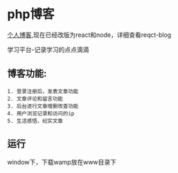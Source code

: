 # php博客 
[个人博客](http://www.liuweibo.cn),现在已经改版为react和node，详细查看reqct-blog

学习平台-记录学习的点点滴滴
## 博客功能:
    1. 登录注册后，发表文章功能
    2. 文章评论和留言功能
    3. 后台进行文章增删改查功能
    4. 用户浏览记录和访问的ip
    5. 生活感悟，纪实文章
## 运行
window下，下载wamp放在www目录下
 
